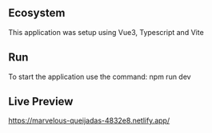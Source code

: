 ## Ecosystem

This application was setup using Vue3, Typescript and Vite

## Run

To start the application use the command: npm run dev

## Live Preview
https://marvelous-queijadas-4832e8.netlify.app/
